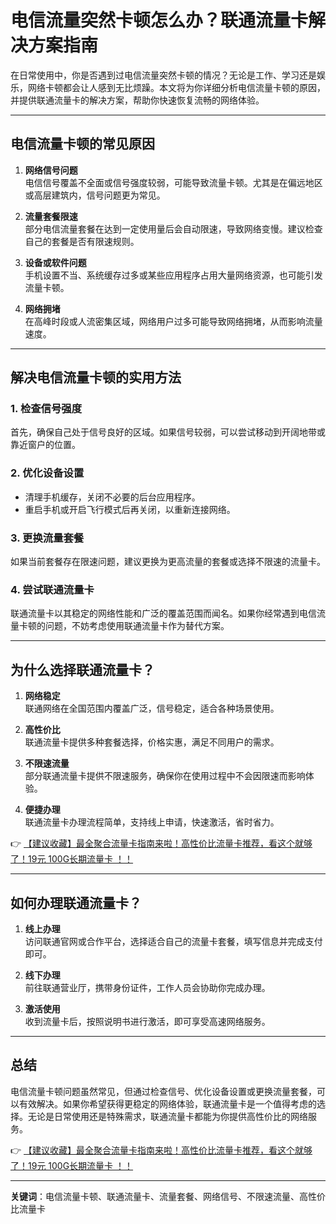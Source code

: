 # 电信流量突然卡顿怎么办？联通流量卡解决方案指南

在日常使用中，你是否遇到过电信流量突然卡顿的情况？无论是工作、学习还是娱乐，网络卡顿都会让人感到无比烦躁。本文将为你详细分析电信流量卡顿的原因，并提供联通流量卡的解决方案，帮助你快速恢复流畅的网络体验。

---

## 电信流量卡顿的常见原因

1. **网络信号问题**  
   电信信号覆盖不全面或信号强度较弱，可能导致流量卡顿。尤其是在偏远地区或高层建筑内，信号问题更为常见。

2. **流量套餐限速**  
   部分电信流量套餐在达到一定使用量后会自动限速，导致网络变慢。建议检查自己的套餐是否有限速规则。

3. **设备或软件问题**  
   手机设置不当、系统缓存过多或某些应用程序占用大量网络资源，也可能引发流量卡顿。

4. **网络拥堵**  
   在高峰时段或人流密集区域，网络用户过多可能导致网络拥堵，从而影响流量速度。

---

## 解决电信流量卡顿的实用方法

### 1. 检查信号强度  
   首先，确保自己处于信号良好的区域。如果信号较弱，可以尝试移动到开阔地带或靠近窗户的位置。

### 2. 优化设备设置  
   - 清理手机缓存，关闭不必要的后台应用程序。  
   - 重启手机或开启飞行模式后再关闭，以重新连接网络。

### 3. 更换流量套餐  
   如果当前套餐存在限速问题，建议更换为更高流量的套餐或选择不限速的流量卡。

### 4. 尝试联通流量卡  
   联通流量卡以其稳定的网络性能和广泛的覆盖范围而闻名。如果你经常遇到电信流量卡顿的问题，不妨考虑使用联通流量卡作为替代方案。

---

## 为什么选择联通流量卡？

1. **网络稳定**  
   联通网络在全国范围内覆盖广泛，信号稳定，适合各种场景使用。

2. **高性价比**  
   联通流量卡提供多种套餐选择，价格实惠，满足不同用户的需求。

3. **不限速流量**  
   部分联通流量卡提供不限速服务，确保你在使用过程中不会因限速而影响体验。

4. **便捷办理**  
   联通流量卡办理流程简单，支持线上申请，快速激活，省时省力。

👉 [【建议收藏】最全聚合流量卡指南来啦！高性价比流量卡推荐，看这个就够了！19元 100G长期流量卡 ！！](https://bit.ly/Liuliangka)

---

## 如何办理联通流量卡？

1. **线上办理**  
   访问联通官网或合作平台，选择适合自己的流量卡套餐，填写信息并完成支付即可。

2. **线下办理**  
   前往联通营业厅，携带身份证件，工作人员会协助你完成办理。

3. **激活使用**  
   收到流量卡后，按照说明书进行激活，即可享受高速网络服务。

---

## 总结

电信流量卡顿问题虽然常见，但通过检查信号、优化设备设置或更换流量套餐，可以有效解决。如果你希望获得更稳定的网络体验，联通流量卡是一个值得考虑的选择。无论是日常使用还是特殊需求，联通流量卡都能为你提供高性价比的网络服务。

👉 [【建议收藏】最全聚合流量卡指南来啦！高性价比流量卡推荐，看这个就够了！19元 100G长期流量卡 ！！](https://bit.ly/Liuliangka)

---

**关键词**：电信流量卡顿、联通流量卡、流量套餐、网络信号、不限速流量、高性价比流量卡